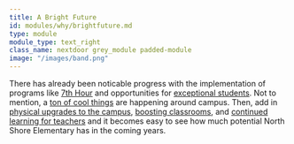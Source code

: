 ```yaml
---
title: A Bright Future
id: modules/why/brightfuture.md
type: module
module_type: text_right
class_name: nextdoor grey_module padded-module
image: "/images/band.png"
---
```

There has already been noticable progress with the implementation of programs like [7th Hour](#) and opportunities for [exceptional students](#). Not to mention, a [ton of cool things](#) are happening around campus. Then, add in [physical upgrades to the campus](#), [boosting classrooms](#), and [continued learning for teachers](#) and it becomes easy to see how much potential North Shore Elementary has in the coming years.